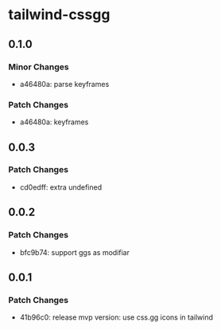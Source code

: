 # tailwind-cssgg

## 0.1.0

### Minor Changes

- a46480a: parse keyframes

### Patch Changes

- a46480a: keyframes

## 0.0.3

### Patch Changes

- cd0edff: extra undefined

## 0.0.2

### Patch Changes

- bfc9b74: support ggs as modifiar

## 0.0.1

### Patch Changes

- 41b96c0: release mvp version: use css.gg icons in tailwind
